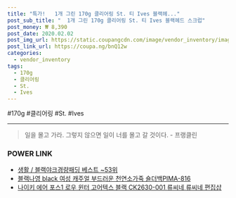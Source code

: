 ```yaml
--- 
title: "특가!   1개 그린 170g 클리어링 St. 티 Ives 블랙헤..." 
post_sub_title: "  1개 그린 170g 클리어링 St. 티 Ives 블랙헤드 스크럽" 
post_money: ₩ 8,390 
post_date: 2020.02.02 
post_img_url: https://static.coupangcdn.com/image/vendor_inventory/images/2018/12/17/14/8/65eb2843-c98f-44e1-a637-dd96a39b331e.jpg 
post_link_url: https://coupa.ng/bnQ12w 
categories: 
  - vendor_inventory 
tags: 
  - 170g 
  - 클리어링 
  - St. 
  - Ives 
--- 
```

  #170g #클리어링 #St. #Ives 
<hr> 

> 일을 몰고 가라. 그렇지 않으면 일이 너를 몰고 갈 것이다. - 프랭클린 


### POWER LINK

* <a href="https://blog.naver.com/santokki14/221785389636" target="_blank">생활 / 블랙야크경량패딩 베스트 ~53위</a>
* <a href="https://blog.naver.com/fasyy4321/221781113274" target="_blank">블랙나영 black 여성 캐주얼 부드러운 천연소가죽 숄더백PIMA-816</a>
* <a href="https://blog.naver.com/fasyy4321/221786308962" target="_blank">나이키 에어 포스1 로우 윈터 고어텍스 블랙 CK2630-001 류씨네 류씨네 편집샵</a>
